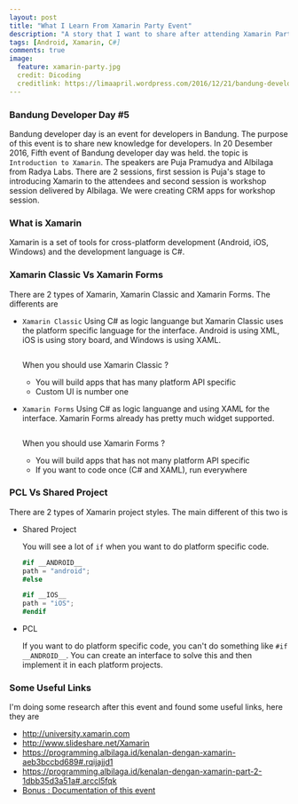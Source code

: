 ```yaml
---
layout: post
title: "What I Learn From Xamarin Party Event"
description: "A story that I want to share after attending Xamarin Party in Bandung"
tags: [Android, Xamarin, C#]
comments: true
image:
  feature: xamarin-party.jpg
  credit: Dicoding
  creditlink: https://limaapril.wordpress.com/2016/12/21/bandung-developer-day-5/
---
```


### Bandung Developer Day #5
Bandung developer day is an event for developers in Bandung. The purpose of this event is to share new knowledge for developers. In 20 Desember 2016, Fifth event of Bandung developer day was held. the topic is `Introduction to Xamarin`. <!-- more --> The speakers are Puja Pramudya and Albilaga from Radya Labs. There are 2 sessions, first session is Puja's stage to introducing Xamarin to the attendees and second session is workshop session delivered by Albilaga. We were creating CRM apps for workshop session.

### What is Xamarin
Xamarin is a set of tools for cross-platform development (Android, iOS, Windows) and the development language is C#.

### Xamarin Classic Vs Xamarin Forms
There are 2 types of Xamarin, Xamarin Classic and Xamarin Forms. The differents are 

* `Xamarin Classic`
  Using C# as logic languange but Xamarin Classic uses the platform specific language for the interface. Android is using XML, iOS is using story board, and Windows is using XAML.
  <center>
    <figure>
      <a href="{{ site.url }}/images/xamarin-classic-figure.png"><img src="{{ site.url }}/images/xamarin-classic-figure.png" alt=""></a>
    </figure>
  </center>

  When you should use Xamarin Classic ?
  
  * You will build apps that has many platform API specific
  * Custom UI is number one

* `Xamarin Forms`
  Using C# as logic languange and using XAML for the interface. Xamarin Forms already has pretty much widget supported.
  <center>
    <figure>
      <a href="{{ site.url }}/images/xamarin-forms-figure.png"><img src="{{ site.url }}/images/xamarin-forms-figure.png" alt=""></a>
    </figure>
  </center>

  When you should use Xamarin Forms ?

  * You will build apps that has not many platform API specific
  * If you want to code once (C# and XAML), run everywhere

### PCL Vs Shared Project
There are 2 types of Xamarin project styles. The main different of this two is

* Shared Project

  You will see a lot of `if` when you want to do platform specific code.

  ```c#
  #if __ANDROID__ 
  path = "android";
  #else 

  #if __IOS__ 
  path = "iOS"; 
  #endif 
  ```

* PCL

  If you want to do platform specific code, you can't do something like `#if __ANDROID__`. You can create an interface to solve this and then implement it in each platform projects.

### Some Useful Links
I'm doing some research after this event and found some useful links, here they are

* <a href="http://university.xamarin.com" target="_blank">http://university.xamarin.com</a>
* <a href="http://www.slideshare.net/Xamarin" target="_blank">http://www.slideshare.net/Xamarin</a>
* <a href="https://programming.albilaga.id/kenalan-dengan-xamarin-aeb3bccbd689#.rqijajjd1" target="_blank">https://programming.albilaga.id/kenalan-dengan-xamarin-aeb3bccbd689#.rqijajjd1</a>
* <a href="https://programming.albilaga.id/kenalan-dengan-xamarin-part-2-1dbb35d3a51a#.arccl5fqk" target="_blank">https://programming.albilaga.id/kenalan-dengan-xamarin-part-2-1dbb35d3a51a#.arccl5fqk</a>
* <a href="https://www.dicoding.com/events/326" target="_blank">Bonus : Documentation of this event</a>


